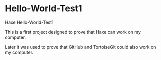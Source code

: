 # Hello-World-Test1
Haxe Hello-World-Test1

This is a first project designed to prove that Haxe can work on my computer.

Later it was used to prove that GitHub and TortoiseGit could also work on my computer.

